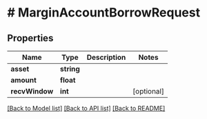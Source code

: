 # # MarginAccountBorrowRequest

## Properties

Name | Type | Description | Notes
------------ | ------------- | ------------- | -------------
**asset** | **string** |  |
**amount** | **float** |  |
**recvWindow** | **int** |  | [optional]

[[Back to Model list]](../../README.md#models) [[Back to API list]](../../README.md#endpoints) [[Back to README]](../../README.md)
